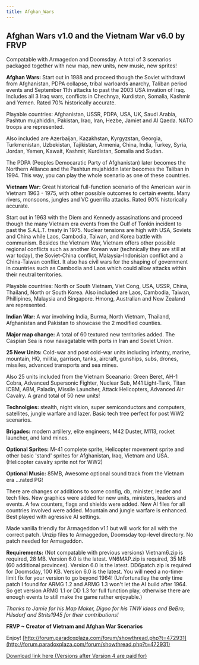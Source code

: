 ```yaml
---
title: Afghan_Wars
---
```

##  **Afghan Wars v1.0 and the Vietnam War v6.0 by FRVP** 

Compatable with Armagedon and Doomsday. A total of 3 scenarios packaged
together with new map, new units, new music, new sprites!

**Afghan Wars:** Start out in 1988 and proceed though the Soviet
withdrawl from Afghanistan, PDPA collapse, tribal warloards anarchy,
Taliban period events and September 11th attacks to past the 2003 USA
invation of Iraq. Includes all 3 Iraq wars, conflicts in Chechnya,
Kurdistan, Somalia, Kashmir and Yemen. Rated 70% historically accurate.

Playable countries: Afghanistan, USSR, PDPA, USA, UK, Saudi Arabia,
Pashtun mujahiddin, Pakistan, Iraq, Iran, Hezbe, Jamiet and Al Qaeda.
NATO troops are represented.

Also included are Azerbaijan, Kazakhstan, Kyrgyzstan, Georgia,
Turkmenistan, Uzbekistan, Tajikistan, Armenia, China, India, Turkey,
Syria, Jordan, Yemen, Kawait, Kashmir, Kurdistan, Somalia and Sudan.

The PDPA (Peoples Democaratic Party of Afghanistan) later becomes the
Northern Alliance and the Pashtun mujahiddin later becomes the Taliban
in 1994. This way, you can play the whole scenario as one of these
countries.

  
**Vietnam War:** Great historical full-function scenario of the American
war in Vietnam 1963 - 1975, with other possible outcomes to certain
events. Many rivers, monsoons, jungles and VC guerrilla attacks. Rated
90% historically accurate.

Start out in 1963 with the Diem and Kennedy assasinations and proceed
though the many Vietnam era events from the Gulf of Tonkin incident to
past the S.A.L.T. treaty in 1975. Nuclear tensions are high with USA,
Soviets and China while Laos, Cambodia, Taiwan, and Korea battle with
communism. Besides the Vietnam War, Vietnam offers other possible
regional conflicts such as another Korean war (technically they are
still at war today), the Soviet-China conflict, Malaysia-Indonisian
conflict and a China-Taiwan conflict. It also has civil wars for the
shaping of government in countries such as Cambodia and Laos which could
allow attacks within their neutral territories.

Playable countries: North or South Vietnam, Viet Cong, USA, USSR, China,
Thailand, North or South Korea. Also included are Laos, Cambodia,
Taiwan, Phillipines, Malaysia and Singapore. Hmong, Australian and New
Zealand are represented.

  
**Indian War:** A war involving India, Burma, North Vietnam, Thailand,
Afghanistan and Pakistan to showcase the 2 modified counties.

  
**Major map change:** A total of 60 textured new territories added. The
Caspian Sea is now navagatable with ports in Iran and Soviet Union.

**25 New Units:** Cold-war and post cold-war units including infantry,
marine, mountain, HQ, militia, garrison, tanks, aircraft, gunships,
subs, drones, missiles, advanced transports and sea mines.

Also 25 units included from the Vietnam Sceanario: Green Beret, AH-1
Cobra, Advanced Supersonic Fighter, Nuclear Sub, M41 Light-Tank, Titan
ICBM, ABM, Paladin, Missile Launcher, Attack Helicopters, Advanced Air
Cavalry. A grand total of 50 new units!

**Technolgies:** stealth, night vision, super semiconductors and
computers, satellites, jungle warfare and lazer. Basic tech tree perfect
for post WW2 scenarios.

**Brigades:** modern artillery, elite engineers, M42 Duster, M113,
rocket launcher, and land mines.

**Optional Sprites:** M-41 complete sprite, Helicopter movement sprite
and other basic 'stand' sprites for Afghanistan, Iraq, Vietnam and USA.
(Helicopter cavalry sprite not for WW2)

**Optional Music:** 85MB, Awesome optional sound track from the Vietnam
era ...rated PG!

There are changes or additions to some config, db, minister, leader and
tech files. New graphics were added for new units, ministers, leaders
and events. A few counters, flags and shields were added. New AI files
for all countries involved were added. Mountain and jungle warfare is
enhanced. Best played with agressive AI settings.

Made vanilla friendly for Armageddon v1.1 but will work for all with the
correct patch. Unzip files to Armaggedon, Doomsday top-level directory.
No patch needed for Armageddon.

**Requirements:** (Not compatable with previous versions) Vietnam6.zip
is required, 28 MB. Version 6.0 is the latest. VN6MAP.zip is required,
35 MB (60 additional provinces). Version 6.0 is the latest. DD6patch.zip
is required for Doomsday, 100 KB. Version 6.0 is the latest. You will
need a no-time-limit fix for your version to go beyond 1964!
(Unfortunatley the only time patch I found for ARMG 1.2 and ARMG 1.3
won't let the AI build after 1964. So get version ARMG 1.1 or DD 1.3 for
full function play, otherwise there are enough events to still make the
game rather enjoyable.)

*Thanks to Jamie for his Map Maker, Digoo for his TNW ideas and BeBro,
Hilsdorf and Strits1945 for their contributions!*

**FRVP \~ Creator of Vietnam and Afghan War Scenarios**

Enjoy!
[http://forum.paradoxplaza.com/forum/showthread.php?t=472931](http://forum.paradoxplaza.com/forum/showthread.php?t=472931)

[Download link here (Versions after Version 4 are paid
for)](http://vietafghan.frvp.com/)
